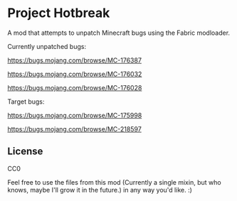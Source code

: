 # Project Hotbreak

A mod that attempts to unpatch Minecraft bugs using the Fabric modloader.
 
Currently unpatched bugs:

https://bugs.mojang.com/browse/MC-176387

https://bugs.mojang.com/browse/MC-176032

https://bugs.mojang.com/browse/MC-176028

Target bugs:

https://bugs.mojang.com/browse/MC-175998

https://bugs.mojang.com/browse/MC-218597


## License

CC0

Feel free to use the files from this mod (Currently a single mixin, but who knows, maybe I'll grow it in the future.)
in any way you'd like. :)
